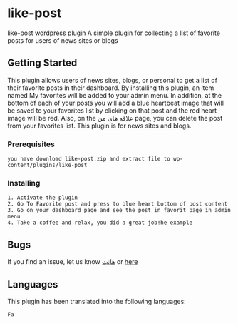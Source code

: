 # like-post
like-post wordpress plugin
A simple plugin for collecting a list of favorite posts for users of news sites or blogs

## Getting Started

This plugin allows users of news sites, blogs, or personal to get a list of their favorite posts in their dashboard. By installing this plugin, an item named My favorites will be added to your admin menu. In addition, at the bottom of each of your posts you will add a blue heartbeat image that will be saved to your favorites list by clicking on that post and the red heart image will be red. Also, on the علاقه های من page, you can delete the post from your favorites list. This plugin is for news sites and blogs.

### Prerequisites

```
you have download like-post.zip and extract file to wp-content/plugins/like-post
```

### Installing

```
1. Activate the plugin
2. Go To Favorite post and press to blue heart bottom of post content 
3. Go on your dashboard page and see the post in favorit page in admin menu
4. Take a coffee and relax, you did a great job!he example
```


## Bugs

If you find an issue, let us know [هانت](http://hanet.ir) or [here](https://github.com/behzadazand/like-post/issues)

## Languages

This plugin has been translated into the following languages:

```
Fa
```

